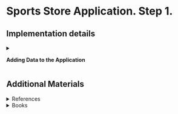 #  Sports Store Application. Step 1.

## Implementation details

<details>
<summary>

**Adding Data to the Application**

</summary>

- Go to the cloned repository of the previous step `Sport Store Application. Part 0`. 

- Switch to the `sports-store-application-1` branch and do a fast-forward merge according to changes from the `main` branch.

```
$ git checkout sports-store-application-1

$ git merge main -ff

```
- Continue your work in Visual Studio or ather IDE.

- Builed project, run application and request http://localhost:5000/. Your app should be work.
```
- Add the `Product` class in the `Product.cs` file to the `SportsStore/Models` folder. Import the required dependencies. 
```
using System.ComponentModel.DataAnnotations.Schema;

namespace SportsStore.Models
{
    public class Product
    {
        public long ProductId { get; set; }

        public string Name { get; set; } = string.Empty;

        public string Description { get; set; } = string.Empty;

        [Column(TypeName = "decimal(8, 2)")]

        public decimal Price { get; set; }

        public string Category { get; set; } = string.Empty;
    }
}

```

- Add the Entity Framework Core Packages to the SportsStore Project. 

```
$ dotnet add package Microsoft.EntityFrameworkCore.Design --version 6.0.0
$ dotnet add package Microsoft.EntityFrameworkCore.SqlServer --version 6.0.0

(Optional) 
$ dotnet tool uninstall --global dotnet-ef
$ dotnet tool install --global dotnet-ef --version 6.0.7
```

- To define the connection string, add the configuration setting in the `appsettings.json` file in the `SportsStore` folder:

```
{
    "Logging": {
        "LogLevel": {
        "Default": "Information",
        "Microsoft": "Warning",
        "Microsoft.Hosting.Lifetime": "Information"
        }
    },
    "AllowedHosts": "*",
    "ConnectionStrings": {
    "SportsStoreConnection": "Server=(localdb)\\MSSQLLocalDB;Database=SportsStore;MultipleActiveResultSets=true"
    }
}
```
- Add the `StoreDbContext` context class in the `StoreDbContext.cs` file to the `SportsStore/Models` folder.

```
using Microsoft.EntityFrameworkCore;

public class StoreDbContext: DbContext 
{
    public StoreDbContext(DbContextOptions<StoreDbContext> options)
        : base(options) { }

    public DbSet<Product> Products => Set<Product>();
}
```
- To configure Entity Framework Core, add the following code to the `Program` file: 

```
using Microsoft.EntityFrameworkCore;
using SportsStore.Models;

var builder = WebApplication.CreateBuilder(args);

builder.Services.AddControllersWithViews();

builder.Services.AddDbContext<StoreDbContext>(opts => {
    opts.UseSqlServer(
        builder.Configuration["ConnectionStrings:SportsStoreConnection"]);
});

var app = builder.Build();

app.UseStaticFiles();

app.MapDefaultControllerRoute();

app.Run();
```

- Create the `IStoreRepository` interface in the `SportsStore/Models/Repository` folder.

```
namespace SportsStore.Models.Repository
{
    public interface IStoreRepository
    {
        IQueryable<Product> Products { get; }
    }
}

```

- Create the `EFStoreRepository` class in the `SportsStore/Models/Repository` folder

```
namespace SportsStore.Models.Repository
{
    public class EFStoreRepository : IStoreRepository
    {
        private StoreDbContext context;

        public EFStoreRepository(StoreDbContext ctx)
        {
            this.context = ctx;
        }

        public IQueryable<Product> Products => this.context.Products;
    }
}

```

- Add `RepositoryService` to the Program.cs file shown below: 

```
using Microsoft.EntityFrameworkCore;
using SportsStore.Models;
...

builder.Services.AddDbContext<StoreDbContext>(opts => {
    opts.UseSqlServer(
        builder.Configuration["ConnectionStrings:SportsStoreConnection"]);
});

builder.Services.AddScoped<IStoreRepository, EFStoreRepository>(); 

...

app.Run();
```

- Add a database migration.

```
$ dotnet ef migrations add Initial

```

- To populate the database and provide some sample data, add a class file called `SeedData.cs` to the `Models/Data` folder.

```
using Microsoft.EntityFrameworkCore;

namespace SportsStore.Models
{
    public static class SeedData
    {
        public static void EnsurePopulated(IApplicationBuilder app)
        {
            StoreDbContext context = app.ApplicationServices
                        .CreateScope().ServiceProvider.GetRequiredService<StoreDbContext>();

            if (context.Database.GetPendingMigrations().Any())
            {
                context.Database.Migrate();
            }

            if (!context.Products.Any())
            {
                context.Products.AddRange(
                    new Product
                    {
                        Name = "Kayak",
                        Description = "A boat for one person",
                        Category = "Watersports",
                        Price = 275,
                    },
                    new Product
                    {
                        Name = "Lifejacket",
                        Description = "Protective and fashionable",
                        Category = "Watersports",
                        Price = 48.95m,
                    },
                    new Product
                    {
                        Name = "Soccer Ball",
                        Description = "FIFA-approved size and weight",
                        Category = "Soccer",
                        Price = 19.50m,
                    },
                    new Product
                    {
                        Name = "Corner Flags",
                        Description = "Give your playing field a professional touch",
                        Category = "Soccer",
                        Price = 34.95m,
                    },
                    new Product
                    {
                        Name = "Stadium",
                        Description = "Flat-packed 35,000-seat stadium",
                        Category = "Soccer",
                        Price = 79500,
                    },
                    new Product
                    {
                        Name = "Thinking Cap",
                        Description = "Improve brain efficiency by 75%",
                        Category = "Chess",
                        Price = 16,
                    },
                    new Product
                    {
                        Name = "Unsteady Chair",
                        Description = "Secretly give your opponent a disadvantage",
                        Category = "Chess",
                        Price = 29.95m,
                    },
                    new Product
                    {
                        Name = "Human Chess Board",
                        Description = "A fun game for the family",
                        Category = "Chess",
                        Price = 75,
                    },
                    new Product
                    {
                        Name = "Bling-Bling King",
                        Description = "Gold-plated, diamond-studded King",
                        Category = "Chess",
                        Price = 1200,
                    }
                );

                context.SaveChanges();
            }
        }
    }
}

```

- To seed the database when the application starts, add a call to the `EnsurePopulated` method from the `Progrem` file.

```
using Microsoft.EntityFrameworkCore;
using SportsStore.Models;
...

var builder = WebApplication.CreateBuilder(args);

...

SeedData.EnsurePopulated(app);

app.Run();

```

*_If you need to reset the database, then run this command in the SportsStore folder:_

```
$ dotnet ef database drop --force --context StoreDbContext

```
- Build project, add and view changes and than commit.

```
$ dotnet build
$ git status
$ git add *.cs *.json *.proj
$ git diff --staged
$ git commit -m "Add data to application."

```

</details> 

<details>
<summary>

**Displaying a List of Products**

</summary>   

- Change the `HomeController` class according to following code.

```
using Microsoft.AspNetCore.Mvc;
using SportsStore.Models.Repository;

namespace SportsStore.Controllers
{
    public class HomeController : Controller
    {
        private readonly IStoreRepository repository;

        public HomeController(IStoreRepository repository)
        {
            this.repository = repository ?? throw new ArgumentNullException(nameof(repository));
        }

        public IActionResult Index() => View(repository.Products);
    }
}
```
- Update `Index.cshtml` file in the `SportsStore/Views/Home` folder.

```
@model IQueryable<Product>

@foreach (var p in Model ?? Enumerable.Empty<Product>()) 
{
    <div>
        <h3>@p.Name</h3>
        @p.Description
        <h4>@p.Price.ToString("c")</h4>
    </div>
}
```

- Build the solution. Restart ASP.NET Core and request http://localhost:5000

![](Images/1.2.png)

- Add and view changes and than commit.

```
$ dotnet build
$ dotnet run
$ git status
$ git add *.cs *.cshtml
$ git diff --staged
$ git commit -m "Add displaying a list of products."
```

</details> 

<details>
<summary>

**Adding Pagination**

</summary>  

- To add pagination, change the `Controller` class by adding following code.
```
...
private const int PageSize = 4; 
...
public ViewResult Index(int productPage = 1)
    => this.View(this.repository.Products
      .OrderBy(p => p.ProductId)
      .Skip((productPage - 1) * PageSize)
      .Take(PageSize));
...
```

- Restart application and request http://localhost:5000. To view another page, append query string parameters to the end of the URL like this http://localhost:5000/?productPage=2

![](Images/1.3.png)

- Create the `PagingInfo` class in the `SportsStore/Models/ViewModels` folder.

```
namespace SportsStore.Models.VewModels
{
    public class PagingInfo
    {
        public int TotalItems { get; set; }

        public int ItemsPerPage { get; set; }

        public int CurrentPage { get; set; }

        public int TotalPages => (int)Math.Ceiling((decimal)TotalItems / ItemsPerPage);
    }
}
```

- Create the `Infrastructure` folder in the project.

- Create the `PageLinkTagHelper` tag helper class in the `SportsStore/Infrastructure` folder.

```
using Microsoft.AspNetCore.Mvc;
using Microsoft.AspNetCore.Mvc.Rendering;
using Microsoft.AspNetCore.Mvc.Routing;
using Microsoft.AspNetCore.Mvc.ViewFeatures;
using Microsoft.AspNetCore.Razor.TagHelpers;
using SportsStore.Models.ViewModels;

namespace SportsStore.Infrastructure
{
    [HtmlTargetElement("div", Attributes = "page-model")]
    public class PageLinkTagHelper : TagHelper
    {
        private IUrlHelperFactory urlHelperFactory;

        public PageLinkTagHelper(IUrlHelperFactory helperFactory)
        {
            urlHelperFactory = helperFactory;
        }

        [ViewContext]
        [HtmlAttributeNotBound]
        public ViewContext? ViewContext { get; set; }
        
        public PagingInfo? PageModel { get; set; }
        
        public string? PageAction { get; set; }

        public override void Process(TagHelperContext context, TagHelperOutput output)
        {
            if (ViewContext != null && PageModel != null)
            {
                IUrlHelper urlHelper = urlHelperFactory.GetUrlHelper(ViewContext);
                TagBuilder result = new TagBuilder("div");
                for (int i = 1; i <= PageModel.TotalPages; i++)
                {
                    TagBuilder tag = new TagBuilder("a");
                    tag.Attributes["href"] = urlHelper.Action(PageAction,
                        new { productPage = i });
                    tag.InnerHtml.Append(i.ToString());
                    result.InnerHtml.AppendHtml(tag);
                }

                output.Content.AppendHtml(result.InnerHtml);
            }
        }
    }
}


```

-  Register the `PageLinkTagHelper` tag helper in the `ViewImports.cshtml` File in the SportsStore/Views Folder

```
...
@using SportsStore.Models
@using SportsStore.Models.ViewModels
@addTagHelper *, Microsoft.AspNetCore.Mvc.TagHelpers
@addTagHelper *, SportsStore
```

- Add a `ProductsListViewModel` class in the `ProductsListViewModel.cs` file to the `Models/ViewModels` folder of the SportsStore project.

```
namespace SportsStore.Models.ViewModels
{
    public class ProductsListViewModel
    {
        public IEnumerable<Product> Products { get; set; } = Enumerable.Empty<Product>();

        public PagingInfo PagingInfo { get; set; } = new();
    }
}
```

- Update the `Index` action method in the `HomeController.cs` file in the `SportsStore/Controllers` folder.

```
. . .
using SportsStore.Models.ViewModels;
. . .

public ViewResult Index(int productPage = 1)
{
    return View(new ProductsListViewModel
    {
        Products = repository.Products
                       .OrderBy(p => p.ProductId)
                       .Skip((productPage - 1) * PageSize)
                       .Take(PageSize),
        PagingInfo = new PagingInfo
        {
            CurrentPage = productPage,
            ItemsPerPage = PageSize,
            TotalItems = repository.Products.Count(),
        },
    });
}
. . .
```
-  Update the `Index.cshtml` file.
```
@model ProductsListViewModel

@foreach (var p in Model?.Products ?? Enumerable.Empty<Product>())  
{
    <div>
        <h3>@p.Name</h3>
        @p.Description
        <h4>@p.Price.ToString("c")</h4>
    </div>
}
```

and add an HTML element that the tag helper will process to create the page links.

```
<div page-model="@Model?.PagingInfo" page-action="Index"></div>

```
- Build project, restart application and request http://localhost:5000.

![](Images/1.4.png)

![](Images/1.5.png)

![](Images/1.6.png)

- To improve the URL (while used http://localhost/?productPage=2), add a new route in the Program.cs file, that follows the pattern of composable URLs that make sense to a user: http://localhost/Page2:

```
var builder = WebApplication.CreateBuilder(args);

. . . 

app.MapControllerRoute(
    "pagination",
    "Products/Page{productPage}",
    new { Controller = "Home", action = "Index" });

. . .

app.Run();
```
- Add and view changes and than commit.

```
$ git status
$ git add *.cs *.cshtml *.proj
$ git diff --staged
$ git commit -m "Add pagination."
```

</details> 

<details>
<summary>

**Styling the Content**

</summary>  

- Configure the project to use the `Bootstrap` package to provide the CSS styles. Client-side packages are installed using `LibMan`. To install the `LibMan` Tool Package, use [Microsoft.Web.LibraryManager.Cli](https://www.nuget.org/packages/Microsoft.Web.LibraryManager.Cli/).

```
$ dotnet tool uninstall --global Microsoft.Web.LibraryManager.Cli
$ dotnet tool install --global Microsoft.Web.LibraryManager.Cli --version 2.1.113
```

- Run the following commands in the `SportsStore` folder:
```
$ libman init -p cdnjs
$ libman install bootstrap@5.2.0 -d wwwroot/lib/bootstrap
```

- Apply `Bootstrap CSS` to the `_Layout.cshtml` file in the `SportsStore/Views/Shared` folder.
```
<!DOCTYPE html>
<html>
<head>
    <meta name="viewport" content="width=device-width" />
    <title>SportsStore</title>
    <link href="/lib/bootstrap/css/bootstrap.min.css" rel="stylesheet" />
</head>
<body>
    <div class="bg-primary text-white p-2">
        <span class="navbar-brand ml-2">SPORTS STORE</span>
    </div>
    <div class="row m-1 p-1">
        <div id="categories" class="col-3">
            Put something useful here later
        </div>
        <div class="col-9">
            @RenderBody()
        </div>
    </div>
</body>
</html>
```

-  Style the content in the `Index.cshtml` file in the `SportsStore/Views/Home` folder.

```
@foreach (var p in Model?.Products ?? Enumerable.Empty<Product>())
{
    <div class="card card-outline-primary m-1 p-1">
        <div class="bg-faded p-1">
            <h4>
                @p.Name
                <span class="badge rounded-pill bg-primary text-white"
                  style="float:right">
                    <small>@p.Price.ToString("c")</small>
                </span>
            </h4>
        </div>
        <div class="card-text p-1">@p.Description</div>
    </div>
}

<div page-model="@Model?.PagingInfo" page-action="Index" page-classes-enabled="true"
     page-class="btn" page-class-normal="btn-outline-dark"
     page-class-selected="btn-primary" class="btn-group pull-right m-1">
</div>
```

- To style the buttons generated by the PageLinkTagHelper class, add properties to the `PageLinkTagHelper` class in the `PageLinkTagHelper.cs` file in the `SportsStore/Infrastructure` folder

```
public class PageLinkTagHelper : TagHelper
{
    ...
    public bool PageClassesEnabled { get; set; } = false;

    public string PageClass { get; set; } = string.Empty;

    public string PageClassNormal { get; set; } = string.Empty;

    public string PageClassSelected { get; set; } = string.Empty;

    ...

    public override void Process(TagHelperContext context, TagHelperOutput output)
    {
        ...
            for (int i = 1; i <= PageModel.TotalPages; i++)
            {
                . . .
                if (PageClassesEnabled)
                {
                    tag.AddCssClass(PageClass);
                    tag.AddCssClass(i == PageModel.CurrentPage
                        ? PageClassSelected : PageClassNormal);
                }
            }
        ...
    }
}
```

- Builed project, restart application and request http://localhost:5000.

- To simplify the `Index.cshtml` view, create a partial view. Add a Razor View called `_ProductSummary.cshtml` to the `Views/Shared` folder and add the markup.

```
@model Product

<div class="card card-outline-primary m-1 p-1">
    <div class="bg-faded p-1">
        <h4>
            @Model?.Name
            <span class="badge rounded-pill bg-primary text-white"
                  style="float:right">
                <small>@Model?.Price.ToString("c")</small>
            </span>
        </h4>
    </div>
    <div class="card-text p-1">@Model?.Description</div>
</div>
```

- Update the `Index.cshtml` file in the `Views/Home` folder. 

```
@model ProductsListViewModel

@foreach (var p in Model?.Products ?? Enumerable.Empty<Product>()) 
{
    <partial name="_ProductSummary" model="p" />
}

<div page-model="@Model?.PagingInfo" page-action="Index" page-classes-enabled="true"
    page-class="btn" page-class-normal="btn-outline-dark"
    page-class-selected="btn-primary" class="btn-group pull-right m-1">
</div>
```
- Builed project, run the application and request http://localhost:5000.

![](Images/1.7.png)

![](Images/1.8.png)

- Add and view changes and than commit.

```
$ git status
$ git add *.cs *.cshtml *.proj *.css
$ git diff --staged
$ git commit -m "Add styling the content."
```

- Push the local branch to the remote branch.

```
$ git push --set-upstream origin sports-store-application-1

```
- Switch to the main branch and do a fast-forward merge according to changes from the sports-store-application-1 branch.

```
$ git checkout main

$ git merge sports-store-application-1 --ff
```
- Push the changes from the local main branch to the remote branch.

```
$ git push
```
- Go to the `Sports Store Application. Step 2.` (branch `sports-store-application-2`).

</details>

## Additional Materials

<details><summary>References
</summary> 

1. [Minimal APIs overview](https://docs.microsoft.com/en-us/aspnet/core/fundamentals/minimal-apis?view=aspnetcore-6.0)
1. [Get started with ASP.NET Core MVC](https://docs.microsoft.com/en-us/aspnet/core/tutorials/first-mvc-app/start-mvc?view=aspnetcore-6.0&tabs=visual-studio)
1. [Controllers](https://jakeydocs.readthedocs.io/en/latest/mvc/controllers/index.html)
1. [Views](https://jakeydocs.readthedocs.io/en/latest/mvc/views/index.html)
1. [Models](https://jakeydocs.readthedocs.io/en/latest/mvc/models/index.html)
1. [ASP.NET Core MVC with EF Core - tutorial series](https://docs.microsoft.com/en-us/aspnet/core/data/ef-mvc/?view=aspnetcore-6.0)
1. [Persist and retrieve relational data with Entity Framework Core](https://docs.microsoft.com/en-us/learn/modules/persist-data-ef-core/?view=aspnetcore-6.0)

</details>

<details><summary>Books
</summary> 

1. [Adam Freeman Pro ASP.NET Core 3 (Develop Cloud-Ready Web Applications Using MVC 3, Blazor, and Razor Pages)](https://www.amazon.com/Pro-ASP-NET-Core-Cloud-Ready-Applications/dp/1484254392). Part 1. Chapeter 7. SportsStore: A Real Application.
1. [Adam Freeman Pro ASP.NET Core 3 (Develop Cloud-Ready Web Applications Using MVC 3, Blazor, and Razor Pages)](https://www.amazon.com/Pro-ASP-NET-Core-Cloud-Ready-Applications/dp/1484254392). Part 3. Chapeter 18. Creating the Example Project.
1. [Adam Freeman Pro ASP.NET Core 3 (Develop Cloud-Ready Web Applications Using MVC 3, Blazor, and Razor Pages)](https://www.amazon.com/Pro-ASP-NET-Core-Cloud-Ready-Applications/dp/1484254392). Part 3. Chapeter 21. Using Controllers with Views. Part I.
1. [Adam Freeman Pro ASP.NET Core 3 (Develop Cloud-Ready Web Applications Using MVC 3, Blazor, and Razor Pages)](https://www.amazon.com/Pro-ASP-NET-Core-Cloud-Ready-Applications/dp/1484254392). Part 3. Chapeter 22. Using Controllers with Views. Part II.
1. [Adam Freeman Pro ASP.NET Core 3 (Develop Cloud-Ready Web Applications Using MVC 3, Blazor, and Razor Pages)](https://www.amazon.com/Pro-ASP-NET-Core-Cloud-Ready-Applications/dp/1484254392). Part 3. Chapeter 23. Using Razor Pages.
1. [Adam Freeman Pro ASP.NET Core 3 (Develop Cloud-Ready Web Applications Using MVC 3, Blazor, and Razor Pages)](https://www.amazon.com/Pro-ASP-NET-Core-Cloud-Ready-Applications/dp/1484254392). Part 3. Chapeter 25. Using Tag Helpers.

</details>
